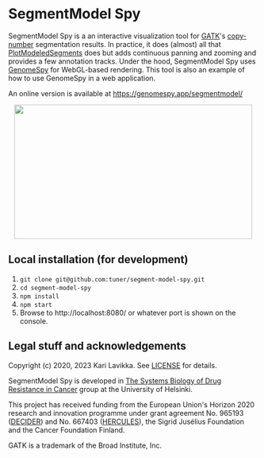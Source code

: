 # SegmentModel Spy

SegmentModel Spy is a an interactive visualization tool for
[GATK](https://gatk.broadinstitute.org/)'s
[copy-number](https://en.wikipedia.org/wiki/Copy_number_variation) segmentation
results. In practice, it does (almost) all that
[PlotModeledSegments](https://gatk.broadinstitute.org/hc/en-us/articles/360037593891-PlotModeledSegments)
does but adds continuous panning and zooming and provides a few annotation
tracks. Under the hood, SegmentModel Spy uses
[GenomeSpy](https://github.com/tuner/genome-spy) for WebGL-based rendering.
This tool is also an example of how to use GenomeSpy in a web application.

An online version is available at https://genomespy.app/segmentmodel/

<p align="center">
  <img width="480" height="270" src="docs/video.gif" />
</p>

## Local installation (for development)

1. `git clone git@github.com:tuner/segment-model-spy.git`
2. `cd segment-model-spy`
3. `npm install`
4. `npm start`
5. Browse to http://localhost:8080/ or whatever port is shown on the console.

## Legal stuff and acknowledgements

Copyright (c) 2020, 2023 Kari Lavikka. See [LICENSE](LICENSE) for details.

SegmentModel Spy is developed in [The Systems Biology of Drug Resistance in
Cancer](https://www.helsinki.fi/en/researchgroups/systems-biology-of-drug-resistance-in-cancer)
group at the University of Helsinki.

This project has received funding from the European Union's Horizon 2020
research and innovation programme under grant agreement No. 965193
([DECIDER](https://www.deciderproject.eu/)) and No. 667403
([HERCULES](https://project-hercules.eu/)), the Sigrid Jusélius Foundation and
the Cancer Foundation Finland.

GATK is a trademark of the Broad Institute, Inc.
